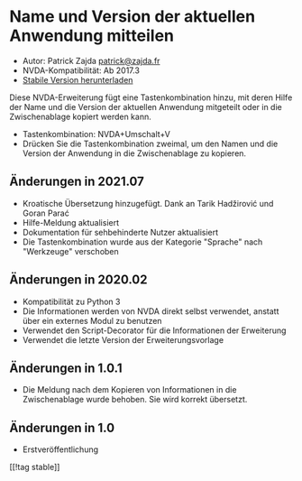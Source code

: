 # Name und Version der aktuellen Anwendung mitteilen #

* Autor: Patrick Zajda <patrick@zajda.fr>
* NVDA-Kompatibilität: Ab 2017.3
* [Stabile Version herunterladen][1]

Diese NVDA-Erweiterung fügt eine Tastenkombination hinzu, mit deren Hilfe
der Name und die Version der aktuellen Anwendung mitgeteilt oder in die
Zwischenablage kopiert werden kann.

* Tastenkombination: NVDA+Umschalt+V
* Drücken Sie die Tastenkombination zweimal, um den Namen und die Version
  der Anwendung in die Zwischenablage zu kopieren.

## Änderungen in 2021.07 ##

* Kroatische Übersetzung hinzugefügt. Dank an Tarik Hadžirović und Goran
  Parać
* Hilfe-Meldung aktualisiert
* Dokumentation für sehbehinderte Nutzer aktualisiert
* Die Tastenkombination wurde aus der Kategorie "Sprache" nach "Werkzeuge"
  verschoben

## Änderungen in  2020.02 ##

* Kompatibilität zu Python 3
* Die Informationen werden von NVDA direkt selbst verwendet, anstatt über
  ein externes Modul zu benutzen
* Verwendet den Script-Decorator für die Informationen der Erweiterung
* Verwendet die letzte Version der Erweiterungsvorlage

## Änderungen in 1.0.1 ##

* Die Meldung nach dem Kopieren von Informationen in die Zwischenablage
  wurde behoben. Sie wird korrekt übersetzt.

## Änderungen in 1.0 ##

* Erstveröffentlichung

[[!tag stable]]

[1]: https://addons.nvda-project.org/files/get.php?file=spnav
